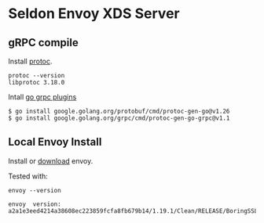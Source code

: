# Seldon Envoy XDS Server

## gRPC compile

Install [protoc](https://github.com/protocolbuffers/protobuf/releases).

```
protoc --version
libprotoc 3.18.0
```

Intall [go grpc plugins](https://grpc.io/docs/languages/go/quickstart/)

```
$ go install google.golang.org/protobuf/cmd/protoc-gen-go@v1.26
$ go install google.golang.org/grpc/cmd/protoc-gen-go-grpc@v1.1
```

## Local Envoy Install

Install or [download](https://archive.tetratelabs.io/envoy/envoy-versions.json) envoy.

Tested with:

```
envoy --version

envoy  version: a2a1e3eed4214a38608ec223859fcfa8fb679b14/1.19.1/Clean/RELEASE/BoringSSL
```
